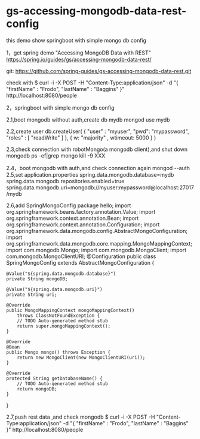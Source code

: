 # gs-accessing-mongodb-data-rest-config
this demo show springboot with simple mongo db config

1，get spring demo "Accessing MongoDB Data with REST"
https://spring.io/guides/gs/accessing-mongodb-data-rest/

git:
https://github.com/spring-guides/gs-accessing-mongodb-data-rest.git

check with
$ curl -i -X POST -H "Content-Type:application/json" -d "{  \"firstName\" : \"Frodo\",  \"lastName\" : \"Baggins\" }" http://localhost:8080/people

2，springboot with simple mongo db config

2.1,boot mongodb without auth,create db mydb
mongod
use mydb

2.2,create user
db.createUser( { "user" : "myuser",
                 "pwd": "mypassword",
                 "roles" : [ "readWrite"
                             ] },
               { w: "majority" , wtimeout: 5000 } )
	       
2.3,check connection with robotMongo(a mongodb client),and shut down mongodb
ps -ef|grep mongo
kill -9 XXX

2.4，boot mongodb with auth,and check connection again
mongod --auth
2.5,set application.properties
spring.data.mongodb.database=mydb
spring.data.mongodb.repositories.enabled=true
spring.data.mongodb.uri=mongodb://myuser:mypassword@localhost:27017/mydb

2.6,add SpringMongoConfig
package hello;
import org.springframework.beans.factory.annotation.Value;
import org.springframework.context.annotation.Bean;
import org.springframework.context.annotation.Configuration;
import org.springframework.data.mongodb.config.AbstractMongoConfiguration;
import org.springframework.data.mongodb.core.mapping.MongoMappingContext;
import com.mongodb.Mongo;
import com.mongodb.MongoClient;
import com.mongodb.MongoClientURI;
@Configuration
public class SpringMongoConfig extends AbstractMongoConfiguration {

    @Value("${spring.data.mongodb.database}")
    private String mongoDB;

	@Value("${spring.data.mongodb.uri}")
    private String uri;

    @Override
    public MongoMappingContext mongoMappingContext()
        throws ClassNotFoundException {
        // TODO Auto-generated method stub
        return super.mongoMappingContext();
    }

    @Override
    @Bean
    public Mongo mongo() throws Exception {
        return new MongoClient(new MongoClientURI(uri));
    }

    @Override
    protected String getDatabaseName() {
        // TODO Auto-generated method stub
        return mongoDB;
    }
}

2.7,push rest data ,and check mongodb
$ curl -i -X POST -H "Content-Type:application/json" -d "{  \"firstName\" : \"Frodo\",  \"lastName\" : \"Baggins\" }" http://localhost:8080/people


